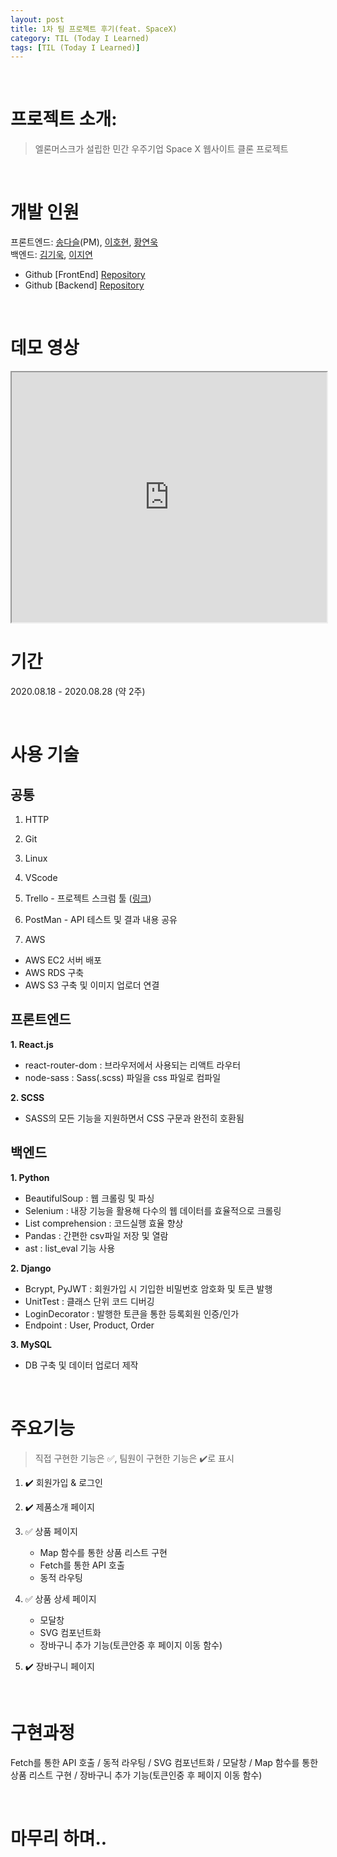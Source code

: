 ```yaml
---
layout: post
title: 1차 팀 프로젝트 후기(feat. SpaceX)
category: TIL (Today I Learned)
tags: [TIL (Today I Learned)]
---
```


<br>

# 프로젝트 소개:

> 엘론머스크가 설립한 민간 우주기업 Space X 웹사이트 클론 프로젝트

<br>

# 개발 인원

프론트엔드: [송다슬](https://github.com/aleatorik)(PM), [이호현](https://github.com/LeeHoHyun-hemtory), [황연욱](https://github.com/younuk23)<br>
백엔드: [김기욱](https://github.com/keywookkim), [이지연](https://github.com/leejirun)

- Github [FrontEnd] [Repository](https://github.com/wecode-bootcamp-korea/11-DevX-frontend)
- Github [Backend] [Repository](https://github.com/wecode-bootcamp-korea/11-DevX-backend)

<br>

# 데모 영상

<iframe
  src="https://www.youtube.com/embed/gG9l7pZVQ4Y"
  style="width:100%; height:400px;"
></iframe>

<br>

# 기간

2020.08.18 - 2020.08.28 (약 2주)

<br>

# 사용 기술

## 공통

1. HTTP

2. Git

3. Linux

4. VScode

5. Trello - 프로젝트 스크럼 툴 ([링크](https://trello.com/b/7GVBeJ4W/wespace))

6. PostMan - API 테스트 및 결과 내용 공유
   
7. AWS

- AWS EC2 서버 배포
- AWS RDS 구축
- AWS S3 구축 및 이미지 업로더 연결

## 프론트엔드

**1. React.js**

- react-router-dom : 브라우저에서 사용되는 리액트 라우터
- node-sass : Sass(.scss) 파일을 css 파일로 컴파일

**2. SCSS**

- SASS의 모든 기능을 지원하면서 CSS 구문과 완전히 호환됨

## 백엔드

**1. Python**

- BeautifulSoup : 웹 크롤링 및 파싱
- Selenium : 내장 기능을 활용해 다수의 웹 데이터를 효율적으로 크롤링
- List comprehension : 코드실행 효율 향상
- Pandas : 간편한 csv파일 저장 및 열람
- ast : list_eval 기능 사용

**2. Django**

- Bcrypt, PyJWT : 회원가입 시 기입한 비밀번호 암호화 및 토큰 발행
- UnitTest : 클래스 단위 코드 디버깅
- LoginDecorator : 발행한 토큰을 통한 등록회원 인증/인가
- Endpoint : User, Product, Order

**3. MySQL**

- DB 구축 및 데이터 업로더 제작

<br>

# 주요기능

> 직접 구현한 기능은 ✅, 팀원이 구현한 기능은 ✔️로 표시

1. ✔️ 회원가입 & 로그인
2. ✔️ 제품소개 페이지
3. ✅ 상품 페이지

   - Map 함수를 통한 상품 리스트 구현
   - Fetch를 통한 API 호출
   - 동적 라우팅

4. ✅ 상품 상세 페이지

   - 모달창
   - SVG 컴포넌트화
   - 장바구니 추가 기능(토큰안중 후 페이지 이동 함수)

5. ✔️ 장바구니 페이지

<br>

# 구현과정

Fetch를 통한 API 호출 / 동적 라우팅 / SVG 컴포넌트화 / 모달창 / Map 함수를 통한 상품 리스트 구현 / 장바구니 추가 기능(토큰인중 후 페이지 이동 함수)

<br>

# 마무리 하며..
